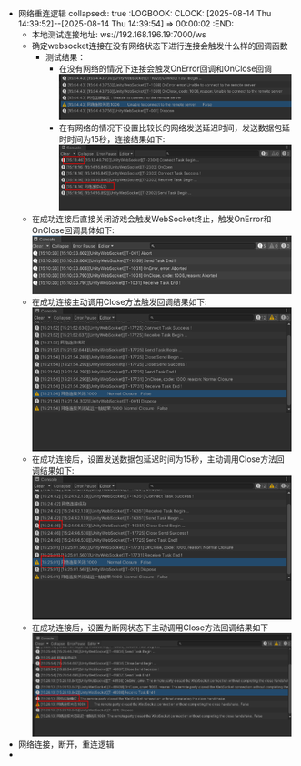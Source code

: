 - 网络重连逻辑
  collapsed:: true
  :LOGBOOK:
  CLOCK: [2025-08-14 Thu 14:39:52]--[2025-08-14 Thu 14:39:54] =>  00:00:02
  :END:
	- 本地测试连接地址:
	  ws://192.168.196.19:7000/ws
	- 确定websocket连接在没有网络状态下进行连接会触发什么样的回调函数
		- 测试结果：
			- 在没有网络的情况下连接会触发OnError回调和OnClose回调 ![image.png](../assets/image_1755155204629_0.png)
			- 在有网络的情况下设置比较长的网络发送延迟时间，发送数据包延时时间为15秒，连接结果如下:
			  ![image.png](../assets/image_1755155687374_0.png)
	- 在成功连接后直接关闭游戏会触发WebSocket终止，触发OnError和OnClose回调具体如下:
	  ![image.png](../assets/image_1755155567137_0.png)
	- 在成功连接主动调用Close方法触发回调结果如下:
	  ![image.png](../assets/image_1755156232890_0.png)
	- 在成功连接后，设置发送数据包延迟时间为15秒，主动调用Close方法回调结果如下:
	  ![image.png](../assets/image_1755156324351_0.png)
	- 在成功连接后，设置为断网状态下主动调用Close方法回调结果如下
	  ![image.png](../assets/image_1755156493063_0.png)
- 网络连接，断开，重连逻辑
-